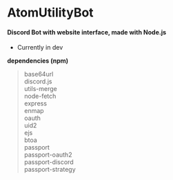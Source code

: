 # AtomUtilityBot
#### Discord Bot with website interface, made with Node.js
* Currently in dev

**dependencies (npm)**  
>base64url  
>discord.js  
>utils-merge  
>node-fetch  
>express  
>enmap  
>oauth  
>uid2  
>ejs  
>btoa  
>passport  
>passport-oauth2  
>passport-discord  
>passport-strategy  
